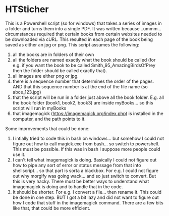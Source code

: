 # HTSticher
This is a Powershell script (so for windows) that takes a series of images in a folder and turns them into a single PDF. It was written because ..ummm... circumstances required that certain books from certain websites needed to be downloaded via cURL. This resulted in each page of the book being saved as either an jpg or png. This script assumes the following:

1. all the books are in folders of their own
2. all the folders are named exactly what the book should be called (for e.g. if you want the book to be called Smith_95_AmazingBirdsOfPrey then the folder should be called exactly that). 
3. all images are either png or jpg. 
4. there is a sequence number that determines the order of the pages. AND that this sequence number is at the end of the file name (so abce_123.jpg)
5. that the script will be run in a folder just above all the book folder. E.g. all the book folder (book1, book2, book3) are inside myBooks... so this script will run in myBooks
6. that imagemagick (https://imagemagick.org/index.php) is installed in the computer, and the path points to it. 

Some improvements that could be done:
1. I intially tried to code this in bash on windows... but somehow I could not figure out how to call magick.exe from bash... so switch to powershell. This must be possible. If this was in bash I suppose more people could use it. 
2. I can't tell what imagemagick is doing. Basically I could not figure out how to pipe any sort of error or status message from that into shellscript... so that part is sorta a blackbox. For e.g. I could not figure out why morgify was going wack... and so just switch to convert. But this is very hacky. There must be better ways to understand what imagemagick is doing and to handle that in the code. 
3. It should be shorter. For e.g. I convert a file... then rename it. This could be done in one step. BUT I got a bit lazy and did not want to figure out how I code that stuff in the imagemagick command. There are a few bits like that, that could be more efficient. 

